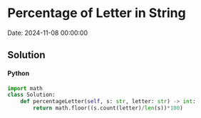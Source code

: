 # Percentage of Letter in String

Date: 2024-11-08 00:00:00

## Solution

#### Python
```python
import math
class Solution:
    def percentageLetter(self, s: str, letter: str) -> int:
        return math.floor((s.count(letter)/len(s))*100)
 ```